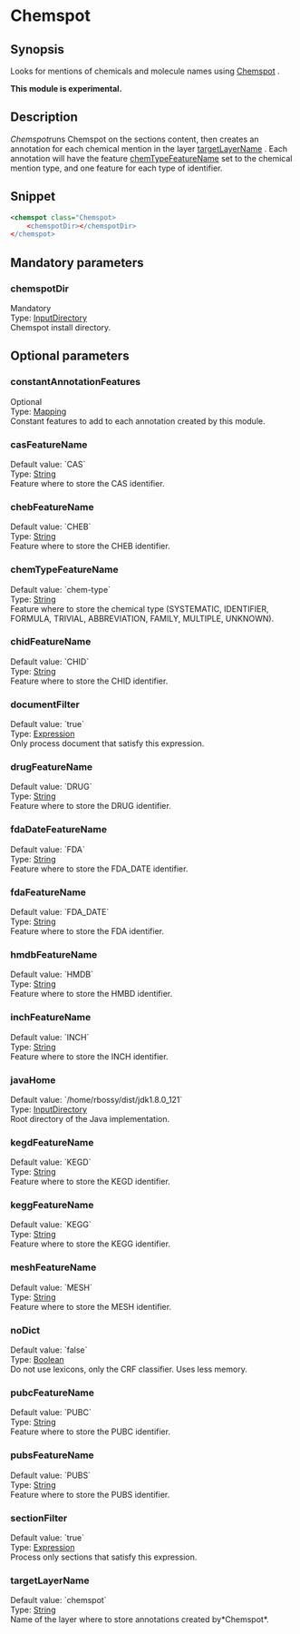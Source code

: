 <h1 class="module">Chemspot</h1>

## Synopsis

Looks for mentions of chemicals and molecule names using [Chemspot](https://www.informatik.hu-berlin.de/de/forschung/gebiete/wbi/resources/chemspot/chemspot) .

**This module is experimental.**

## Description

*Chemspot*runs Chemspot on the sections content, then creates an annotation for each chemical mention in the layer <a href="#targetLayerName" class="param">targetLayerName</a> . Each annotation will have the feature <a href="#chemTypeFeatureName" class="param">chemTypeFeatureName</a> set to the chemical mention type, and one feature for each type of identifier.

## Snippet



```xml
<chemspot class="Chemspot>
    <chemspotDir></chemspotDir>
</chemspot>
```

## Mandatory parameters

<h3 id="chemspotDir" class="param">chemspotDir</h3>

<div class="param-level param-level-mandatory">Mandatory
</div>
<div class="param-type">Type: <a href="../converter/fr.inra.maiage.bibliome.util.files.InputDirectory" class="converter">InputDirectory</a>
</div>
Chemspot install directory.

## Optional parameters

<h3 id="constantAnnotationFeatures" class="param">constantAnnotationFeatures</h3>

<div class="param-level param-level-optional">Optional
</div>
<div class="param-type">Type: <a href="../converter/fr.inra.maiage.bibliome.alvisnlp.core.module.types.Mapping" class="converter">Mapping</a>
</div>
Constant features to add to each annotation created by this module.

<h3 id="casFeatureName" class="param">casFeatureName</h3>

<div class="param-level param-level-default-value">Default value: `CAS`
</div>
<div class="param-type">Type: <a href="../converter/java.lang.String" class="converter">String</a>
</div>
Feature where to store the CAS identifier.

<h3 id="chebFeatureName" class="param">chebFeatureName</h3>

<div class="param-level param-level-default-value">Default value: `CHEB`
</div>
<div class="param-type">Type: <a href="../converter/java.lang.String" class="converter">String</a>
</div>
Feature where to store the CHEB identifier.

<h3 id="chemTypeFeatureName" class="param">chemTypeFeatureName</h3>

<div class="param-level param-level-default-value">Default value: `chem-type`
</div>
<div class="param-type">Type: <a href="../converter/java.lang.String" class="converter">String</a>
</div>
Feature where to store the chemical type (SYSTEMATIC, IDENTIFIER, FORMULA, TRIVIAL, ABBREVIATION, FAMILY, MULTIPLE, UNKNOWN).

<h3 id="chidFeatureName" class="param">chidFeatureName</h3>

<div class="param-level param-level-default-value">Default value: `CHID`
</div>
<div class="param-type">Type: <a href="../converter/java.lang.String" class="converter">String</a>
</div>
Feature where to store the CHID identifier.

<h3 id="documentFilter" class="param">documentFilter</h3>

<div class="param-level param-level-default-value">Default value: `true`
</div>
<div class="param-type">Type: <a href="../converter/fr.inra.maiage.bibliome.alvisnlp.core.corpus.expressions.Expression" class="converter">Expression</a>
</div>
Only process document that satisfy this expression.

<h3 id="drugFeatureName" class="param">drugFeatureName</h3>

<div class="param-level param-level-default-value">Default value: `DRUG`
</div>
<div class="param-type">Type: <a href="../converter/java.lang.String" class="converter">String</a>
</div>
Feature where to store the DRUG identifier.

<h3 id="fdaDateFeatureName" class="param">fdaDateFeatureName</h3>

<div class="param-level param-level-default-value">Default value: `FDA`
</div>
<div class="param-type">Type: <a href="../converter/java.lang.String" class="converter">String</a>
</div>
Feature where to store the FDA_DATE identifier.

<h3 id="fdaFeatureName" class="param">fdaFeatureName</h3>

<div class="param-level param-level-default-value">Default value: `FDA_DATE`
</div>
<div class="param-type">Type: <a href="../converter/java.lang.String" class="converter">String</a>
</div>
Feature where to store the FDA identifier.

<h3 id="hmdbFeatureName" class="param">hmdbFeatureName</h3>

<div class="param-level param-level-default-value">Default value: `HMDB`
</div>
<div class="param-type">Type: <a href="../converter/java.lang.String" class="converter">String</a>
</div>
Feature where to store the HMBD identifier.

<h3 id="inchFeatureName" class="param">inchFeatureName</h3>

<div class="param-level param-level-default-value">Default value: `INCH`
</div>
<div class="param-type">Type: <a href="../converter/java.lang.String" class="converter">String</a>
</div>
Feature where to store the INCH identifier.

<h3 id="javaHome" class="param">javaHome</h3>

<div class="param-level param-level-default-value">Default value: `/home/rbossy/dist/jdk1.8.0_121`
</div>
<div class="param-type">Type: <a href="../converter/fr.inra.maiage.bibliome.util.files.InputDirectory" class="converter">InputDirectory</a>
</div>
Root directory of the Java implementation.

<h3 id="kegdFeatureName" class="param">kegdFeatureName</h3>

<div class="param-level param-level-default-value">Default value: `KEGD`
</div>
<div class="param-type">Type: <a href="../converter/java.lang.String" class="converter">String</a>
</div>
Feature where to store the KEGD identifier.

<h3 id="keggFeatureName" class="param">keggFeatureName</h3>

<div class="param-level param-level-default-value">Default value: `KEGG`
</div>
<div class="param-type">Type: <a href="../converter/java.lang.String" class="converter">String</a>
</div>
Feature where to store the KEGG identifier.

<h3 id="meshFeatureName" class="param">meshFeatureName</h3>

<div class="param-level param-level-default-value">Default value: `MESH`
</div>
<div class="param-type">Type: <a href="../converter/java.lang.String" class="converter">String</a>
</div>
Feature where to store the MESH identifier.

<h3 id="noDict" class="param">noDict</h3>

<div class="param-level param-level-default-value">Default value: `false`
</div>
<div class="param-type">Type: <a href="../converter/java.lang.Boolean" class="converter">Boolean</a>
</div>
Do not use lexicons, only the CRF classifier. Uses less memory.

<h3 id="pubcFeatureName" class="param">pubcFeatureName</h3>

<div class="param-level param-level-default-value">Default value: `PUBC`
</div>
<div class="param-type">Type: <a href="../converter/java.lang.String" class="converter">String</a>
</div>
Feature where to store the PUBC identifier.

<h3 id="pubsFeatureName" class="param">pubsFeatureName</h3>

<div class="param-level param-level-default-value">Default value: `PUBS`
</div>
<div class="param-type">Type: <a href="../converter/java.lang.String" class="converter">String</a>
</div>
Feature where to store the PUBS identifier.

<h3 id="sectionFilter" class="param">sectionFilter</h3>

<div class="param-level param-level-default-value">Default value: `true`
</div>
<div class="param-type">Type: <a href="../converter/fr.inra.maiage.bibliome.alvisnlp.core.corpus.expressions.Expression" class="converter">Expression</a>
</div>
Process only sections that satisfy this expression.

<h3 id="targetLayerName" class="param">targetLayerName</h3>

<div class="param-level param-level-default-value">Default value: `chemspot`
</div>
<div class="param-type">Type: <a href="../converter/java.lang.String" class="converter">String</a>
</div>
Name of the layer where to store annotations created by*Chemspot*.

